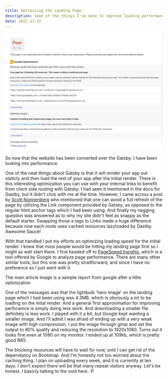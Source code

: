 ```yaml
---
title: Optimizing the Landing Page
description: Some of the things I've done to improve loading performance
date: 2017-12-22
---
```

![initial report](/images/initial-report.png)

So now that the website has been converted over the Gatsby. I have been looking into performance.

One of the neat things about Gatsby is that it will render your app out staticly and then load the rest of your app after the initial render. There is this interesting optimization you can use with your internal links to benefit from client side routing with Gatsby. I had seen it mentioned in the docs for Gastby, but it didn't click with me at the time. However, I came across a post by [Scott Nonnenberg](https://blog.scottnonnenberg.com/practical-gatsby-js/) who mentioned that one can avoid a full refresh of the page by utilizing the Link component provided by Gatsby, as opposed to the regular html anchor tags which I had been using. And finally my nagging question was answered as to why my site didn't feel as snappy as the default starter. Swapping those a tags to Links made a huge difference because now each route uses cached resources lazyloaded by Gastby. Awesome Sauce!

With that handled I put my efforts on optimizing loading speed for the initial render. I knew that most people would be hitting my landing page first so I might as well start there. I first headed off to [PageSpeed Insights](https://developers.google.com/speed/pagespeed/insights/), which is a tool offered by Google to analyze page performance. There are many other similar tools, but this one was pretty straitforward, and since I have no preference so I just went with it.

The main article image is a sample report from google after a little optimization

One of the messages was that the lightbulb 'hero image' on the landing page which I had been using was 4.3MB. which is obviously a lot to be loading on the inital render. And a general first approximation for improving perforamce is simply doing less work. And downloading a smaller file definitely is less work. I played with it a bit, but Google kept wanting a smaller image. And I'll admit I was afraid of ending up with a very weak image with high compression. I put the image through gimp and set the output to 80% quality and reducing the resolution to 1920x1080. Turns out it looks fine even at 1080 on my monitor. I ended up at 109kb, which is pretty good IMO.

The blocking resources will have to wait for now, until I can get rid of the dependancy on Bootstrap. And I'm honestly not too worried about the caching thing. I plan on uploading every week, and it is currently at ten days. I don't expect there will be that many repeat visitors anyway. Let's be honest. I basicly talking to the void here. :P



